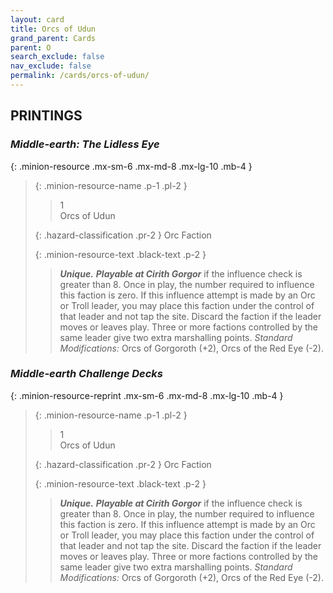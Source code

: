 ```yaml
---
layout: card
title: Orcs of Udun
grand_parent: Cards
parent: O
search_exclude: false
nav_exclude: false
permalink: /cards/orcs-of-udun/
---
```


## PRINTINGS


### _Middle-earth: The Lidless Eye_

{: .minion-resource .mx-sm-6 .mx-md-8 .mx-lg-10 .mb-4 }
> {: .minion-resource-name .p-1 .pl-2 }
> > <div class="hazard-mp">1</div>
> > <div class="card-name">Orcs of Udun</div>
>
> {: .hazard-classification .pr-2 }
> Orc Faction
>
> {: .minion-resource-text .black-text .p-2 }
> > _**Unique.**_ ***Playable at Cirith Gorgor*** if the influence check is greater than 8. Once in play, the number required to influence this faction is zero. If this influence attempt is made by an Orc or Troll leader, you may place this faction under the control of that leader and not tap the site. Discard the faction if the leader moves or leaves play. Three or more factions controlled by the same leader give two extra marshalling points. _Standard Modifications:_ Orcs of Gorgoroth (+2), Orcs of the Red Eye (-2).   
> 

### _Middle-earth Challenge Decks_

{: .minion-resource-reprint .mx-sm-6 .mx-md-8 .mx-lg-10 .mb-4 }
> {: .minion-resource-name .p-1 .pl-2 }
> > <div class="hazard-mp">1</div>
> > <div class="card-name">Orcs of Udun</div>
>
> {: .hazard-classification .pr-2 }
> Orc Faction
>
> {: .minion-resource-text .black-text .p-2 }
> > _**Unique.**_ ***Playable at Cirith Gorgor*** if the influence check is greater than 8. Once in play, the number required to influence this faction is zero. If this influence attempt is made by an Orc or Troll leader, you may place this faction under the control of that leader and not tap the site. Discard the faction if the leader moves or leaves play. Three or more factions controlled by the same leader give two extra marshalling points. _Standard Modifications:_ Orcs of Gorgoroth (+2), Orcs of the Red Eye (-2).   
> 
